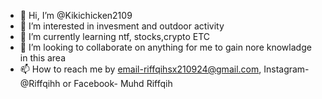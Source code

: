 - 👋 Hi, I’m @Kikichicken2109
- 👀 I’m interested in invesment and outdoor activity
- 🌱 I’m currently learning ntf, stocks,crypto ETC
- 💞️ I’m looking to collaborate on anything for me to gain nore knowladge in this area
- 📫 How to reach me by email-riffqihsx210924@gmail.com, Instagram- @Riffqihh or Facebook- Muhd Riffqih

<!---
Kikichicken2109/Kikichicken2109 is a ✨ special ✨ repository because its `README.md` (this file) appears on your GitHub profile.
You can click the Preview link to take a look at your changes.
--->
